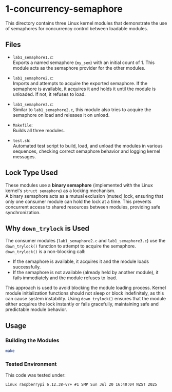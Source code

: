 # 1-concurrency-semaphore

This directory contains three Linux kernel modules that demonstrate the use of semaphores for concurrency control between loadable modules.

## Files

- `lab1_semaphore1.c`:  
  Exports a named semaphore (`my_sem`) with an initial count of 1. This module acts as the semaphore provider for the other modules.

- `lab1_semaphore2.c`:  
  Imports and attempts to acquire the exported semaphore. If the semaphore is available, it acquires it and holds it until the module is unloaded. If not, it refuses to load.

- `lab1_semaphore3.c`:  
  Similar to `lab1_semaphore2.c`, this module also tries to acquire the semaphore on load and releases it on unload.

- `Makefile`:  
  Builds all three modules.

- `test.sh`:  
  Automated test script to build, load, and unload the modules in various sequences, checking correct semaphore behavior and logging kernel messages.

## Lock Type Used

These modules use a **binary semaphore** (implemented with the Linux kernel's `struct semaphore`) as a locking mechanism.  
A binary semaphore acts as a mutual exclusion (mutex) lock, ensuring that only one consumer module can hold the lock at a time. This prevents concurrent access to shared resources between modules, providing safe synchronization.

## Why `down_trylock` is Used

The consumer modules (`lab1_semaphore2.c` and `lab1_semaphore3.c`) use the `down_trylock()` function to attempt to acquire the semaphore.  
`down_trylock()` is a non-blocking call:  
- If the semaphore is available, it acquires it and the module loads successfully.
- If the semaphore is not available (already held by another module), it fails immediately and the module refuses to load.

This approach is used to avoid blocking the module loading process. Kernel module initialization functions should not sleep or block indefinitely, as this can cause system instability. Using `down_trylock()` ensures that the module either acquires the lock instantly or fails gracefully, maintaining safe and predictable module behavior.

## Usage

### Building the Modules

```sh
make
```

### Tested Environment

This code was tested under:

```
Linux raspberrypi 6.12.38-v7+ #1 SMP Sun Jul 20 16:40:04 NZST 2025